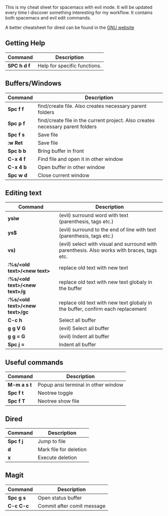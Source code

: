 This is my cheat sheet for spacemacs with evil mode. It will be updated every time
I discover something interesting for my workflow. It contains both spacemacs and evil edit
commands.


A better cheatsheet for dired can be found in the [ GNU website ]( https://www.gnu.org/software/emacs/refcards/pdf/dired-ref.pdf )


## Getting Help

Command         | Description
----------------|---------------------------------------------------------
 **SPC h d f**  |Help for specific functions.


## Buffers/Windows
Command      | Description
-------------|---------------------------------------------------------
**Spc f f**  | find/create file. Also creates necessary parent folders
**Spc p f**  | find/create file in the current project. Also creates necessary parent folders
**Spc f s**  | Save file
**:w Ret**   | Save file
**Spc b b**  | Bring buffer in front
**C-x 4 f**  | Find file and open it in other window
**C-x 4 b**  | Open buffer in other window
**Spc w d**  | Close current window


## Editing text
Command                                      |Description
---------------------------------------------|---------------------------
**ysiw**                                     | (evil) surround word with text (parenthesis, tags etc.)
**ys$**                                      | (evil) surround to the end of line with text (parenthesis, tags etc.)
**vs)**                                      | (evil) select with visual and surround with parenthesis. Also works with braces, tags etc.
**:%s/&lt;old text&gt;/&lt;new text&gt;**    | replace old text with new text
**:%s/&lt;old text&gt;/&lt;new text&gt;/g**  | replace old text with new text globaly in the buffer
**:%s/&lt;old text&gt;/&lt;new text&gt;/gc** | replace old text with new text globaly in the buffer, confirm each replacement
**C-c h**                                    | Select all buffer
**g g V G**                                  | (evil) Select all buffer
**g g = G**                                  | (evil) Indent all buffer
**Spc j =**                                 | Indent all buffer


## Useful commands
Command      |Description
-------------|---------------------------
**M-m a s t**| Popup ansi terminal in other window
**Spc f t**  | Neotree toggle
**Spc f T**  | Neotree show file


## Dired
Command      |Description
-------------|---------------------------
**Spc f j**  | Jump to file
**d**        | Mark file for deletion
**x**        | Execute deletion


## Magit
Command      |Description
-------------|---------------------------
**Spc g s**  | Open status buffer
**C-c C-c**  | Commit after comit message
